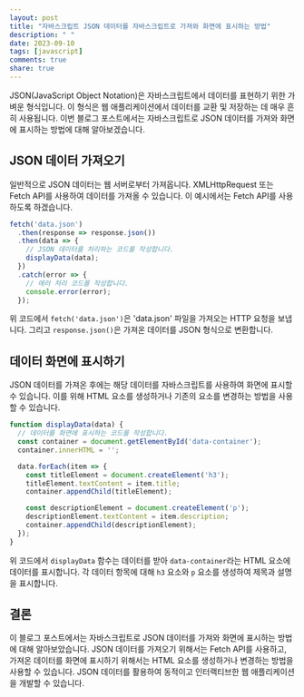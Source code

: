 ```yaml
---
layout: post
title: "자바스크립트 JSON 데이터를 자바스크립트로 가져와 화면에 표시하는 방법"
description: " "
date: 2023-09-10
tags: [javascript]
comments: true
share: true
---
```


JSON(JavaScript Object Notation)은 자바스크립트에서 데이터를 표현하기 위한 가벼운 형식입니다. 이 형식은 웹 애플리케이션에서 데이터를 교환 및 저장하는 데 매우 흔히 사용됩니다. 이번 블로그 포스트에서는 자바스크립트로 JSON 데이터를 가져와 화면에 표시하는 방법에 대해 알아보겠습니다.

## JSON 데이터 가져오기

일반적으로 JSON 데이터는 웹 서버로부터 가져옵니다. XMLHttpRequest 또는 Fetch API를 사용하여 데이터를 가져올 수 있습니다. 이 예시에서는 Fetch API를 사용하도록 하겠습니다.

```javascript
fetch('data.json')
  .then(response => response.json())
  .then(data => {
    // JSON 데이터를 처리하는 코드를 작성합니다.
    displayData(data);
  })
  .catch(error => {
    // 에러 처리 코드를 작성합니다.
    console.error(error);
  });
```

위 코드에서 `fetch('data.json')`은 'data.json' 파일을 가져오는 HTTP 요청을 보냅니다. 그리고 `response.json()`은 가져온 데이터를 JSON 형식으로 변환합니다.

## 데이터 화면에 표시하기

JSON 데이터를 가져온 후에는 해당 데이터를 자바스크립트를 사용하여 화면에 표시할 수 있습니다. 이를 위해 HTML 요소를 생성하거나 기존의 요소를 변경하는 방법을 사용할 수 있습니다.

```javascript
function displayData(data) {
  // 데이터를 화면에 표시하는 코드를 작성합니다.
  const container = document.getElementById('data-container');
  container.innerHTML = '';

  data.forEach(item => {
    const titleElement = document.createElement('h3');
    titleElement.textContent = item.title;
    container.appendChild(titleElement);

    const descriptionElement = document.createElement('p');
    descriptionElement.textContent = item.description;
    container.appendChild(descriptionElement);
  });
}
```

위 코드에서 `displayData` 함수는 데이터를 받아 `data-container`라는 HTML 요소에 데이터를 표시합니다. 각 데이터 항목에 대해 `h3` 요소와 `p` 요소를 생성하여 제목과 설명을 표시합니다.

## 결론

이 블로그 포스트에서는 자바스크립트로 JSON 데이터를 가져와 화면에 표시하는 방법에 대해 알아보았습니다. JSON 데이터를 가져오기 위해서는 Fetch API를 사용하고, 가져온 데이터를 화면에 표시하기 위해서는 HTML 요소를 생성하거나 변경하는 방법을 사용할 수 있습니다. JSON 데이터를 활용하여 동적이고 인터랙티브한 웹 애플리케이션을 개발할 수 있습니다.